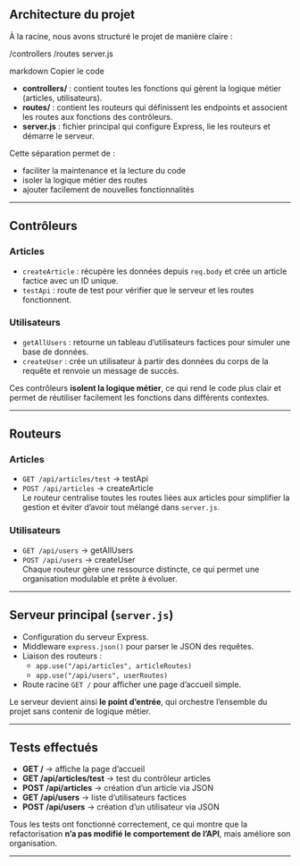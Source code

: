 ## Architecture du projet
À la racine, nous avons structuré le projet de manière claire :  

/controllers
/routes
server.js

markdown
Copier le code

- **controllers/** : contient toutes les fonctions qui gèrent la logique métier (articles, utilisateurs).  
- **routes/** : contient les routeurs qui définissent les endpoints et associent les routes aux fonctions des contrôleurs.  
- **server.js** : fichier principal qui configure Express, lie les routeurs et démarre le serveur.  

Cette séparation permet de :  
- faciliter la maintenance et la lecture du code  
- isoler la logique métier des routes  
- ajouter facilement de nouvelles fonctionnalités  

---

## Contrôleurs

### Articles
- `createArticle` : récupère les données depuis `req.body` et crée un article factice avec un ID unique.  
- `testApi` : route de test pour vérifier que le serveur et les routes fonctionnent.  

### Utilisateurs
- `getAllUsers` : retourne un tableau d’utilisateurs factices pour simuler une base de données.  
- `createUser` : crée un utilisateur à partir des données du corps de la requête et renvoie un message de succès.  

Ces contrôleurs **isolent la logique métier**, ce qui rend le code plus clair et permet de réutiliser facilement les fonctions dans différents contextes.

---

## Routeurs

### Articles
- `GET /api/articles/test` → testApi  
- `POST /api/articles` → createArticle  
Le routeur centralise toutes les routes liées aux articles pour simplifier la gestion et éviter d’avoir tout mélangé dans `server.js`.

### Utilisateurs
- `GET /api/users` → getAllUsers  
- `POST /api/users` → createUser  
Chaque routeur gère une ressource distincte, ce qui permet une organisation modulable et prête à évoluer.

---

## Serveur principal (`server.js`)
- Configuration du serveur Express.  
- Middleware `express.json()` pour parser le JSON des requêtes.  
- Liaison des routeurs :  
  - `app.use("/api/articles", articleRoutes)`  
  - `app.use("/api/users", userRoutes)`  
- Route racine `GET /` pour afficher une page d’accueil simple.  

Le serveur devient ainsi **le point d’entrée**, qui orchestre l’ensemble du projet sans contenir de logique métier.

---

## Tests effectués
- **GET /** → affiche la page d’accueil  
- **GET /api/articles/test** → test du contrôleur articles  
- **POST /api/articles** → création d’un article via JSON  
- **GET /api/users** → liste d’utilisateurs factices  
- **POST /api/users** → création d’un utilisateur via JSON  

Tous les tests ont fonctionné correctement, ce qui montre que la refactorisation **n’a pas modifié le comportement de l’API**, mais améliore son organisation.

---